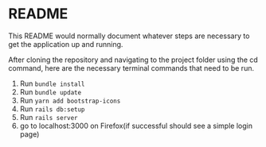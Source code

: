 # README

This README would normally document whatever steps are necessary to get the
application up and running.

After cloning the repository and navigating to the project folder using the cd command, here are the necessary terminal commands that need to be run. 

1) Run `bundle install`
2) Run `bundle update`
3) Run `yarn add bootstrap-icons`
4) Run `rails db:setup`
5) Run `rails server`
6) go to localhost:3000 on Firefox(if successful should see a simple login page)


